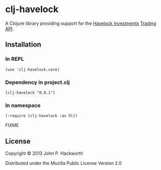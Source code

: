 # clj-havelock

A Clojure library providing support for the [Havelock Investments](https://www.havelockinvestments.com/index.php) [Trading API](https://www.havelockinvestments.com/apidoc.php).

## Installation

### In REPL

    (use 'clj-havelock.core)

### Dependency in project.clj 

    [clj-havelock "0.0.1"]

### In namespace

    (:require [clj-havelock :as hl])



FIXME

## License

Copyright © 2013 John P. Hackworth

Distributed under the Mozilla Public License Version 2.0
